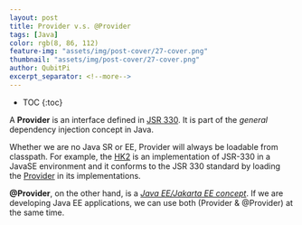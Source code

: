 ```yaml
---
layout: post
title: Provider v.s. @Provider
tags: [Java]
color: rgb(8, 86, 112)
feature-img: "assets/img/post-cover/27-cover.png"
thumbnail: "assets/img/post-cover/27-cover.png"
author: QubitPi
excerpt_separator: <!--more-->
---
```


<!--more-->

* TOC
{:toc}

A **Provider** is an interface defined in [JSR 330][Provider defined in JSR 330]. It is part of the _general_ dependency 
injection concept in Java. 

Whether we are no Java SR or EE, Provider will always be loadable from classpath. For example, the [HK2](HK2) is an
implementation of JSR-330 in a JavaSE environment and it conforms to the JSR 330 standard by loading the
[Provider][Provider defined in JSR 330] in its implementations.

**@Provider**, on the other hand, is a [_Java EE/Jakarta EE concept_](@Provider.java). If we are developing Java EE
applications, we can use both (Provider & @Provider) at the same time. 

[Provider defined in JSR 330]: https://qubitpi.github.io/jersey-guide/finalized/2022/06/27/jsr-330.html#provider
[HK2]: https://qubitpi.github.io/jersey-guide/finalized/2022/06/27/hk2.html
[@Provider.java]: https://github.com/jakartaee/rest/blob/master/jaxrs-api/src/main/java/jakarta/ws/rs/ext/Provider.java
